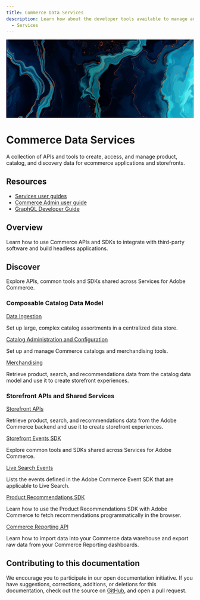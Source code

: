 ```yaml
---
title: Commerce Data Services
description: Learn how about the developer tools available to manage and use Commerce catalog and event data programmatically.
  - Services
---
```


<Hero slots="image, heading, text"/>

![Data Services](_images/home-bg.jpeg)

# Commerce Data Services

A collection of APIs and tools to create, access, and manage product, catalog, and discovery data for ecommerce applications and storefronts.

<Resources slots="heading, links"/>

## Resources

*  [Services user guides](https://experienceleague.adobe.com/docs/commerce-merchant-services/user-guides/home.html)
*  [Commerce Admin user guide](https://experienceleague.adobe.com/docs/commerce-admin/user-guides/home.html)
*  [GraphQL Developer Guide](https://developer.adobe.com/commerce/webapi/graphql/)

## Overview

Learn how to use Commerce APIs and SDKs to integrate with third-party software and build headless applications.

## Discover

Explore APIs, common tools and SDKs shared across Services for Adobe Commerce.

<DiscoverBlock slots="heading, link, text"/>

### Composable Catalog Data Model

[Data Ingestion](composable-catalog/data-ingestion/)

Set up large, complex catalog assortments in a centralized data store.

<DiscoverBlock slots="link, text"/>

[Catalog Administration and Configuration](composable-catalog/admin)

Set up and manage Commerce catalogs and merchandising tools.

<DiscoverBlock slots="link, text"/>

[Merchandising](composable-catalog/merchandising)

Retrieve product, search, and recommendations data from the catalog data model and use it to create storefront experiences.

### Storefront APIs and Shared Services

<DiscoverBlock slots="link, text"/>

[Storefront APIs](graphql/)

Retrieve product, search, and recommendations data from the Adobe Commerce backend and use it to create storefront experiences.

<DiscoverBlock slots="link, text"/>

[Storefront Events SDK](shared-services/)

Explore common tools and SDKs shared across Services for Adobe Commerce.

<DiscoverBlock slots="link, text"/>

[Live Search Events](live-search/)

Lists the events defined in the Adobe Commerce Event SDK that are applicable to Live Search.

<DiscoverBlock slots="link, text"/>

[Product Recommendations SDK](product-recommendations/)

Learn how to use the Product Recommendations SDK with Adobe Commerce to fetch recommendations programmatically in the browser.

<DiscoverBlock slots="link, text"/>

[Commerce Reporting API](reporting/)

Learn how to import data into your Commerce data warehouse and export raw data from your Commerce Reporting dashboards.

## Contributing to this documentation

We encourage you to participate in our open documentation initiative. If you have suggestions, corrections, additions, or deletions for this documentation, check out the source on [GitHub](https://github.com/adobedocs/commerce-services), and open a pull request.
